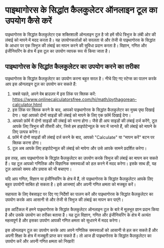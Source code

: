 पाइथागोरस के सिद्धांत कैलकुलेटर ऑनलाइन टूल का उपयोग कैसे करें
=============================================================

पाइथागोरस के सिद्धांत कैलकुलेटर एक शक्तिशाली ऑनलाइन टूल है जो हमें सीधे त्रिभुज के लंबी ओर की लंबाई को मापने में मदद करता है। यह उपयोगकर्ताओं को सरलता से और तेजी से पाइथागोरस के सिद्धांत के आधार पर एक त्रिभुज की लंबाई का मापन करने की सुविधा प्रदान करता है। विज्ञान, गणित और इंजीनियरिंग के क्षेत्र में इस टूल का उपयोग व्यापक रूप से किया जाता है।

पाइथागोरस के सिद्धांत कैलकुलेटर का उपयोग करने का तरीका
------------------------------------------------------

पाइथागोरस के सिद्धांत कैलकुलेटर का उपयोग करना बहुत सरल है। नीचे दिए गए स्टेप्स का पालन करके आप इस ऑनलाइन टूल का उपयोग कर सकते हैं:

1. सबसे पहले, अपने वेब ब्राउज़र में इस लिंक पर क्लिक करें: <https://www.onlinecalculatorsfree.com/hi/math/pythagorean-calculator.html>
2. इस लिंक पर क्लिक करने के बाद, आपको पाइथागोरस के सिद्धांत कैलकुलेटर का मुख्य पृष्ठ दिखाई देगा। यहां आपको दोनों साइडों की लंबाई को मापने के लिए एक फ़ॉर्म दिखाई देगा।
3. आपको फ़ॉर्म में दोनों साइडों की लंबाई को भरना होगा। जैसे ही आप साइडों की लंबाई दर्ज करेंगे, टूल आपके लिए त्रिभुज की तीसरी ओर, जिसे हम हाइपोटेन्यूज़ के रूप में जानते हैं, की लंबाई को मापने के लिए उत्पन्न करेगा।
4. फ़ॉर्म में दोनों साइडों की लंबाई दर्ज करने के बाद, आपको "Calculate" या "मापन करें" बटन पर क्लिक करना होगा।
5. टूल अब आपके लिए हाइपोटेन्यूज़ की लंबाई को मापेगा और उसे आपके सामने प्रदर्शित करेगा।

इस तरह, आप पाइथागोरस के सिद्धांत कैलकुलेटर का उपयोग करके त्रिभुज की लंबाई का मापन कर सकते हैं। यह टूल आपको गणितिक और विज्ञानिक समस्याओं को हल करने में मदद करेगा। इसके साथ ही, यह टूल आपको समय और प्रयास को भी बचाएगा।

यदि आप गणित, विज्ञान या इंजीनियरिंग के क्षेत्र में हैं, तो पाइथागोरस के सिद्धांत कैलकुलेटर आपके लिए बहुत उपयोगी साबित हो सकता है। इसे आजमाएं और अपनी गणित क्षमता को मजबूत करें।

सहायता के लिए वेबसाइट पर दिए गए निर्देशों का पालन करें और पाइथागोरस के सिद्धांत कैलकुलेटर का उपयोग करके आप आसानी से और तेजी से त्रिभुज की लंबाई का मापन कर पाएंगे।

इस आर्टिकल में हमने पाइथागोरस के सिद्धांत कैलकुलेटर ऑनलाइन टूल के बारे में मूलभूत ज्ञान प्रदान किया है और उसके उपयोग का तरीका बताया है। यह टूल विज्ञान, गणित और इंजीनियरिंग के क्षेत्र में अत्यंत महत्वपूर्ण है और इसका उपयोग आपकी गणित क्षमता को सुधारने में मदद करेगा।

इस ऑनलाइन टूल का उपयोग करके आप अपने गणितिक समस्याओं को आसानी से हल कर सकते हैं और अपनी शिक्षा के क्षेत्र में मजबूती प्राप्त कर सकते हैं। तो आज ही पाइथागोरस के सिद्धांत कैलकुलेटर का उपयोग करें और अपनी गणित क्षमता को निखारें!
